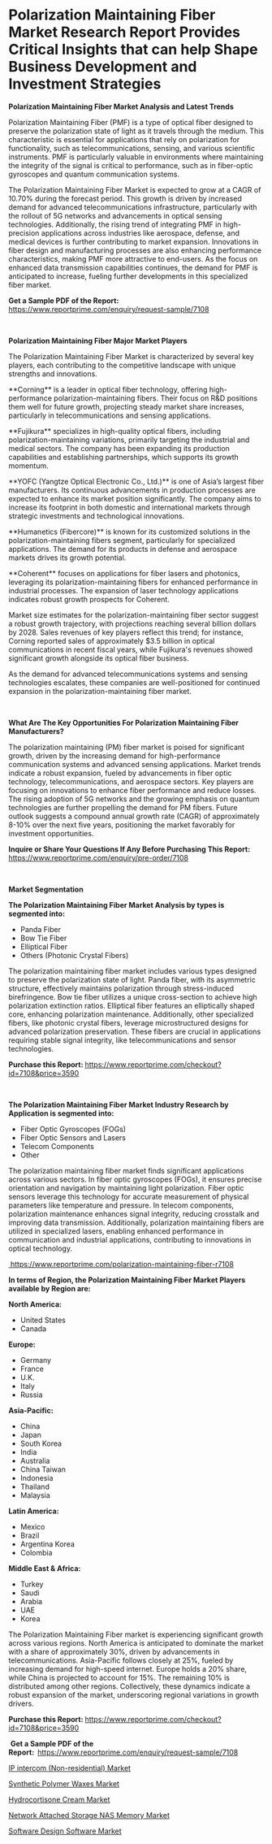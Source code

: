 <p><h1>Polarization Maintaining Fiber Market Research Report Provides Critical Insights that can help Shape Business Development and Investment Strategies</h1></p><p><strong>Polarization Maintaining Fiber Market Analysis and Latest Trends</strong></p>
<p><p>Polarization Maintaining Fiber (PMF) is a type of optical fiber designed to preserve the polarization state of light as it travels through the medium. This characteristic is essential for applications that rely on polarization for functionality, such as telecommunications, sensing, and various scientific instruments. PMF is particularly valuable in environments where maintaining the integrity of the signal is critical to performance, such as in fiber-optic gyroscopes and quantum communication systems.</p><p>The Polarization Maintaining Fiber Market is expected to grow at a CAGR of 10.70% during the forecast period. This growth is driven by increased demand for advanced telecommunications infrastructure, particularly with the rollout of 5G networks and advancements in optical sensing technologies. Additionally, the rising trend of integrating PMF in high-precision applications across industries like aerospace, defense, and medical devices is further contributing to market expansion. Innovations in fiber design and manufacturing processes are also enhancing performance characteristics, making PMF more attractive to end-users. As the focus on enhanced data transmission capabilities continues, the demand for PMF is anticipated to increase, fueling further developments in this specialized fiber market.</p></p>
<p><strong>Get a Sample PDF of the Report:&nbsp;</strong> <a href="https://www.reportprime.com/enquiry/request-sample/7108">https://www.reportprime.com/enquiry/request-sample/7108</a></p>
<p>&nbsp;</p>
<p><strong>Polarization Maintaining Fiber Major Market Players</strong></p>
<p><p>The Polarization Maintaining Fiber Market is characterized by several key players, each contributing to the competitive landscape with unique strengths and innovations.</p><p>**Corning** is a leader in optical fiber technology, offering high-performance polarization-maintaining fibers. Their focus on R&D positions them well for future growth, projecting steady market share increases, particularly in telecommunications and sensing applications.</p><p>**Fujikura** specializes in high-quality optical fibers, including polarization-maintaining variations, primarily targeting the industrial and medical sectors. The company has been expanding its production capabilities and establishing partnerships, which supports its growth momentum.</p><p>**YOFC (Yangtze Optical Electronic Co., Ltd.)** is one of Asia’s largest fiber manufacturers. Its continuous advancements in production processes are expected to enhance its market position significantly. The company aims to increase its footprint in both domestic and international markets through strategic investments and technological innovations.</p><p>**Humanetics (Fibercore)** is known for its customized solutions in the polarization-maintaining fibers segment, particularly for specialized applications. The demand for its products in defense and aerospace markets drives its growth potential.</p><p>**Coherent** focuses on applications for fiber lasers and photonics, leveraging its polarization-maintaining fibers for enhanced performance in industrial processes. The expansion of laser technology applications indicates robust growth prospects for Coherent.</p><p>Market size estimates for the polarization-maintaining fiber sector suggest a robust growth trajectory, with projections reaching several billion dollars by 2028. Sales revenues of key players reflect this trend; for instance, Corning reported sales of approximately $3.5 billion in optical communications in recent fiscal years, while Fujikura's revenues showed significant growth alongside its optical fiber business.</p><p>As the demand for advanced telecommunications systems and sensing technologies escalates, these companies are well-positioned for continued expansion in the polarization-maintaining fiber market.</p></p>
<p>&nbsp;</p>
<p><strong>What Are The Key Opportunities For Polarization Maintaining Fiber Manufacturers?</strong></p>
<p><p>The polarization maintaining (PM) fiber market is poised for significant growth, driven by the increasing demand for high-performance communication systems and advanced sensing applications. Market trends indicate a robust expansion, fueled by advancements in fiber optic technology, telecommunications, and aerospace sectors. Key players are focusing on innovations to enhance fiber performance and reduce losses. The rising adoption of 5G networks and the growing emphasis on quantum technologies are further propelling the demand for PM fibers. Future outlook suggests a compound annual growth rate (CAGR) of approximately 8-10% over the next five years, positioning the market favorably for investment opportunities.</p></p>
<p><strong>Inquire or Share Your Questions If Any Before Purchasing This Report:</strong> <a href="https://www.reportprime.com/enquiry/pre-order/7108">https://www.reportprime.com/enquiry/pre-order/7108</a></p>
<p>&nbsp;</p>
<p><strong>Market Segmentation</strong></p>
<p><strong>The Polarization Maintaining Fiber Market Analysis by types is segmented into:</strong></p>
<p><ul><li>Panda Fiber</li><li>Bow Tie Fiber</li><li>Elliptical Fiber</li><li>Others (Photonic Crystal Fibers)</li></ul></p>
<p><p>The polarization maintaining fiber market includes various types designed to preserve the polarization state of light. Panda fiber, with its asymmetric structure, effectively maintains polarization through stress-induced birefringence. Bow tie fiber utilizes a unique cross-section to achieve high polarization extinction ratios. Elliptical fiber features an elliptically shaped core, enhancing polarization maintenance. Additionally, other specialized fibers, like photonic crystal fibers, leverage microstructured designs for advanced polarization preservation. These fibers are crucial in applications requiring stable signal integrity, like telecommunications and sensor technologies.</p></p>
<p><strong>Purchase this Report:&nbsp;</strong><a href="https://www.reportprime.com/checkout?id=7108&price=3590">https://www.reportprime.com/checkout?id=7108&price=3590</a></p>
<p>&nbsp;</p>
<p><strong>The Polarization Maintaining Fiber Market Industry Research by Application is segmented into:</strong></p>
<p><ul><li>Fiber Optic Gyroscopes (FOGs)</li><li>Fiber Optic Sensors and Lasers</li><li>Telecom Components</li><li>Other</li></ul></p>
<p><p>The polarization maintaining fiber market finds significant applications across various sectors. In fiber optic gyroscopes (FOGs), it ensures precise orientation and navigation by maintaining light polarization. Fiber optic sensors leverage this technology for accurate measurement of physical parameters like temperature and pressure. In telecom components, polarization maintenance enhances signal integrity, reducing crosstalk and improving data transmission. Additionally, polarization maintaining fibers are utilized in specialized lasers, enabling enhanced performance in communication and industrial applications, contributing to innovations in optical technology.</p></p>
<p><a href="https://www.reportprime.com/polarization-maintaining-fiber-r7108">&nbsp;https://www.reportprime.com/polarization-maintaining-fiber-r7108</a></p>
<p><strong>In terms of Region, the Polarization Maintaining Fiber Market Players available by Region are:</strong></p>
<p>
    <p> <strong> North America: </strong>
        <ul>
            <li>United States</li>
            <li>Canada</li>
        </ul>
        </p> 
    <p> <strong> Europe: </strong>
        <ul>
            <li>Germany</li>
            <li>France</li>
            <li>U.K.</li>
            <li>Italy</li>
            <li>Russia</li>
        </ul>
        </p> 
    <p> <strong> Asia-Pacific: </strong>
        <ul>
            <li>China</li>
            <li>Japan</li>
            <li>South Korea</li>
            <li>India</li>
            <li>Australia</li>
            <li>China Taiwan</li>
            <li>Indonesia</li>
            <li>Thailand</li>
            <li>Malaysia</li>
        </ul>
        </p> 
    <p> <strong> Latin America: </strong>
        <ul>
            <li>Mexico</li>
            <li>Brazil</li>
            <li>Argentina Korea</li>
            <li>Colombia</li>
        </ul>
        </p> 
    <p> <strong> Middle East & Africa: </strong>
        <ul>
            <li>Turkey</li>
            <li>Saudi</li>
            <li>Arabia</li>
            <li>UAE</li>
            <li>Korea</li>
        </ul>
    </p>
    </p>
<p><p>The Polarization Maintaining Fiber market is experiencing significant growth across various regions. North America is anticipated to dominate the market with a share of approximately 30%, driven by advancements in telecommunications. Asia-Pacific follows closely at 25%, fueled by increasing demand for high-speed internet. Europe holds a 20% share, while China is projected to account for 15%. The remaining 10% is distributed among other regions. Collectively, these dynamics indicate a robust expansion of the market, underscoring regional variations in growth drivers.</p></p>
<p><strong>Purchase this Report: </strong><a href="https://www.reportprime.com/checkout?id=7108&price=3590">https://www.reportprime.com/checkout?id=7108&price=3590</a></p>
<p>&nbsp;<strong>Get a Sample PDF of the Report:&nbsp;&nbsp;</strong><a href="https://www.reportprime.com/enquiry/request-sample/7108">https://www.reportprime.com/enquiry/request-sample/7108</a></p>
<p><strong></strong></p>
<p><p><a href="https://github.com/Uwiei3773/Market-Research-Report-List-1/blob/main/ip-intercom-non-residential-market.md">IP intercom (Non-residential) Market</a></p><p><a href="https://issuu.com/reportprime-2/docs/synthetic-polymer-waxes-market-size_31e5eabd6f52e9">Synthetic Polymer Waxes Market</a></p><p><a href="https://medium.com/@marisolking1/global-hydrocortisone-cream-market-trends-analysis-and-future-growth-prospects-2024-2031-5bf5aea7f744">Hydrocortisone Cream Market</a></p><p><a href="https://github.com/NancyAlvarado586/Market-Research-Report-List-1/blob/main/network-attached-storage-nas-memory-market.md">Network Attached Storage NAS Memory Market</a></p><p><a href="https://www.linkedin.com/pulse/software-design-industry-forecast-market-shifts-strategic-imperatives-m4zpe?trackingId=%2BYB%2Fkcr1QeawbamUAgu55Q%3D%3D">Software Design Software Market</a></p></p>